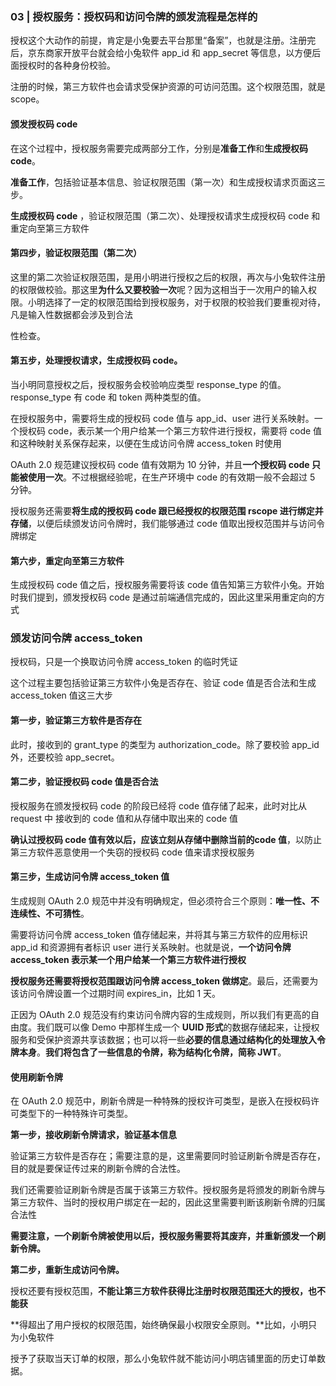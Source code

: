 ### **03 |** **授权服务：授权码和访问令牌的颁发流程是怎样的**

授权这个大动作的前提，肯定是小兔要去平台那里“备案”，也就是注册。注册完后，京东商家开放平台就会给小兔软件 app_id 和 app_secret 等信息，以方便后面授权时的各种身份校验。



注册的时候，第三方软件也会请求受保护资源的可访问范围。这个权限范围，就是 scope。



#### **颁发授权码** **code**

在这个过程中，授权服务需要完成两部分工作，分别是**准备工作**和**生成授权码 code**。

**准备工作**，包括验证基本信息、验证权限范围（第一次）和生成授权请求页面这三步。

**生成授权码 code** ，验证权限范围（第二次）、处理授权请求生成授权码 code 和重定向至第三方软件



#### **第四步，验证权限范围（第二次）**

这里的第二次验证权限范围，是用小明进行授权之后的权限，再次与小兔软件注册的权限做校验。那这里**为什么又要校验一次**呢？因为这相当于一次用户的输入权限。小明选择了一定的权限范围给到授权服务，对于权限的校验我们要重视对待，凡是输入性数据都会涉及到合法

性检查。



#### **第五步，处理授权请求，生成授权码 code。**

当小明同意授权之后，授权服务会校验响应类型 response_type 的值。response_type 有 code 和 token 两种类型的值。



在授权服务中，需要将生成的授权码 code 值与 app_id、user 进行关系映射。一个授权码 code，表示某一个用户给某一个第三方软件进行授权，需要将 code 值和这种映射关系保存起来，以便在生成访问令牌 access_token 时使用



OAuth 2.0 规范建议授权码 code 值有效期为 10 分钟，并且**一个授权码 code 只能被使用一次**。不过根据经验呢，在生产环境中 code 的有效期一般不会超过 5 分钟。



授权服务还需要**将生成的授权码 code 跟已经授权的权限范围 rscope 进行绑定并存储**，以便后续颁发访问令牌时，我们能够通过 code 值取出授权范围并与访问令牌绑定

#### **第六步，重定向至第三方软件**

生成授权码 code 值之后，授权服务需要将该 code 值告知第三方软件小兔。开始时我们提到，颁发授权码 code 是通过前端通信完成的，因此这里采用重定向的方式

### **颁发访问令牌** **access_token**

授权码，只是一个换取访问令牌 access_token 的临时凭证

这个过程主要包括验证第三方软件小兔是否存在、验证 code 值是否合法和生成 access_token 值这三大步

#### **第一步，验证第三方软件是否存在**

此时，接收到的 grant_type 的类型为 authorization_code。除了要校验 app_id 外，还要校验 app_secret。



#### **第二步，验证授权码 code 值是否合法**

授权服务在颁发授权码 code 的阶段已经将 code 值存储了起来，此时对比从 request 中 接收到的 code 值和从存储中取出来的 code 值

**确认过授权码 code 值有效以后，应该立刻从存储中删除当前的code 值**，以防止第三方软件恶意使用一个失窃的授权码 code 值来请求授权服务

#### **第三步，生成访问令牌 access_token 值**

生成规则 OAuth 2.0 规范中并没有明确规定，但必须符合三个原则：**唯一性、不连续性、不可猜性**。



需要将访问令牌 access_token 值存储起来，并将其与第三方软件的应用标识 app_id 和资源拥有者标识 user 进行关系映射。也就是说，**一个访问令牌access_token 表示某一个用户给某一个第三方软件进行授权**



**授权服务还需要将授权范围跟访问令牌 access_token 做绑定**。最后，还需要为该访问令牌设置一个过期时间 expires_in，比如 1 天。



正因为 OAuth 2.0 规范没有约束访问令牌内容的生成规则，所以我们有更高的自由度。我们既可以像 Demo 中那样生成一个 **UUID 形式**的数据存储起来，让授权服务和受保护资源共享该数据；也可以将一些**必要的信息通过结构化的处理放入令牌本身**。**我们将包含了一些信息的令牌，称为结构化令牌，简称 JWT**。



#### **使用刷新令牌**

在 OAuth 2.0 规范中，刷新令牌是一种特殊的授权许可类型，是嵌入在授权码许可类型下的一种特殊许可类型。

**第一步，接收刷新令牌请求，验证基本信息**

验证第三方软件是否存在；需要注意的是，这里需要同时验证刷新令牌是否存在，目的就是要保证传过来的刷新令牌的合法性。

我们还需要验证刷新令牌是否属于该第三方软件。授权服务是将颁发的刷新令牌与第三方软件、当时的授权用户绑定在一起的，因此这里需要判断该刷新令牌的归属合法性

**需要注意，一个刷新令牌被使用以后，授权服务需要将其废弃，并重新颁发一个刷新令牌。**

**第二步，重新生成访问令牌。**





授权还要有授权范围，**不能让第三方软件获得比注册时权限范围还大的授权，也不能获**

**得超出了用户授权的权限范围，始终确保最小权限安全原则。**比如，小明只为小兔软件

授予了获取当天订单的权限，那么小兔软件就不能访问小明店铺里面的历史订单数据。